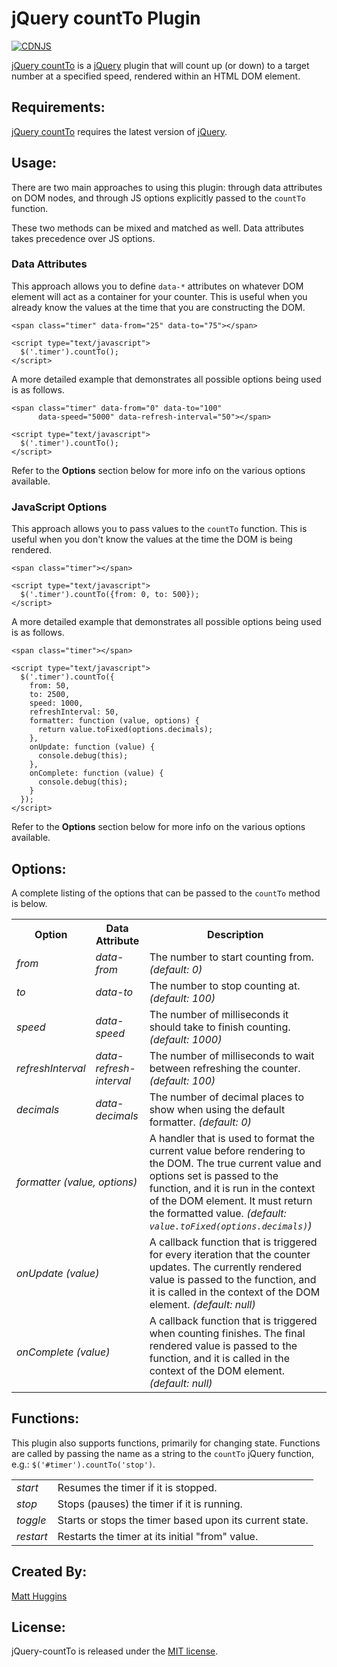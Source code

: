 jQuery countTo Plugin
=====================
[![CDNJS](https://img.shields.io/cdnjs/v/jquery-countto.svg)](https://cdnjs.com/libraries/jquery-countto)

[jQuery countTo](https://github.com/mhuggins/jquery-countTo) is a
[jQuery](http://jquery.com) plugin that will count up (or down) to a target
number at a specified speed, rendered within an HTML DOM element.

Requirements:
-------------
[jQuery countTo](https://github.com/mhuggins/jquery-countTo) requires the
latest version of [jQuery](http://jquery.com).

Usage:
------
There are two main approaches to using this plugin: through data attributes on
DOM nodes, and through JS options explicitly passed to the `countTo` function.

These two methods can be mixed and matched as well.  Data attributes takes
precedence over JS options.

### Data Attributes

This approach allows you to define `data-*` attributes on whatever DOM element
will act as a container for your counter.  This is useful when you already know
the values at the time that you are constructing the DOM.

    <span class="timer" data-from="25" data-to="75"></span>
    
    <script type="text/javascript">
      $('.timer').countTo();
    </script>

A more detailed example that demonstrates all possible options being used is as
follows.

    <span class="timer" data-from="0" data-to="100"
          data-speed="5000" data-refresh-interval="50"></span>
    
    <script type="text/javascript">
      $('.timer').countTo();
    </script>

Refer to the **Options** section below for more info on the various options
available.

### JavaScript Options

This approach allows you to pass values to the `countTo` function.  This is
useful when you don't know the values at the time the DOM is being rendered.

    <span class="timer"></span>
    
    <script type="text/javascript">
      $('.timer').countTo({from: 0, to: 500});
    </script>

A more detailed example that demonstrates all possible options being used is as
follows.

    <span class="timer"></span>
    
    <script type="text/javascript">
      $('.timer').countTo({
        from: 50,
        to: 2500,
        speed: 1000,
        refreshInterval: 50,
        formatter: function (value, options) {
          return value.toFixed(options.decimals);
        },
        onUpdate: function (value) {
          console.debug(this);
        },
        onComplete: function (value) {
          console.debug(this);
        }
      });
    </script>

Refer to the **Options** section below for more info on the various options
available.

Options:
--------
A complete listing of the options that can be passed to the `countTo` method is
below.

<table>
  <tr>
    <th>Option</th>
    <th>Data Attribute</th>
    <th>Description</th>
  </tr>
  <tr>
    <td><i>from</i></td>
    <td><i>data-from</i></td>
    <td>The number to start counting from. <i>(default: 0)</i></td>
  </tr>
  <tr>
    <td><i>to</i></td>
    <td><i>data-to</i></td>
    <td>The number to stop counting at. <i>(default: 100)</i></td>
  </tr>
  <tr>
    <td><i>speed</i></td>
    <td><i>data-speed</i></td>
    <td>The number of milliseconds it should take to finish counting.
        <i>(default: 1000)</i></td>
  </tr>
  <tr>
    <td><i>refreshInterval</i></td>
    <td><i>data-refresh-interval</i></td>
    <td>The number of milliseconds to wait between refreshing the counter.
        <i>(default: 100)</i></td>
  </tr>
    <tr>
    <td><i>decimals</i></td>
    <td><i>data-decimals</i></td>
    <td>The number of decimal places to show when using the default
        formatter. <i>(default: 0)</i></td>
  </tr>
  <tr>
    <td colspan="2"><i>formatter (value, options)</i></td>
    <td>A handler that is used to format the current value before rendering to
        the DOM.  The true current value and options set is passed to the
        function, and it is run in the context of the DOM element.  It must
        return the formatted value. <i>(default:
        <code>value.toFixed(options.decimals)</code>)</i></td>
  </tr>
  <tr>
    <td colspan="2"><i>onUpdate (value)</i></td>
    <td>A callback function that is triggered for every iteration that the
        counter updates.  The currently rendered value is passed to the
        function, and it is called in the context of the DOM element.
        <i>(default: null)</i></td>
  </tr>
  <tr>
    <td colspan="2"><i>onComplete (value)</i></td>
    <td>A callback function that is triggered when counting finishes.  The
        final rendered value is passed to the function, and it is called in the
        context of the DOM element. <i>(default: null)</i></td>
  </tr>
</table>

Functions:
----------
This plugin also supports functions, primarily for changing state.  Functions are
called by passing the name as a string to the `countTo` jQuery function, e.g.:
`$('#timer').countTo('stop')`.

<table>
  <tr>
    <td><i>start</i></td>
    <td>Resumes the timer if it is stopped.</td>
  </tr>
  <tr>
    <td><i>stop</i></td>
    <td>Stops (pauses) the timer if it is running.</td>
  </tr>
  <tr>
    <td><i>toggle</i></td>
    <td>Starts or stops the timer based upon its current state.</td>
  </tr>
  <tr>
    <td><i>restart</i></td>
    <td>Restarts the timer at its initial "from" value.</td>
  </tr>
</table>

Created By:
-----------
[Matt Huggins](http://matthuggins.com)

License:
--------
jQuery-countTo is released under the
[MIT license](http://www.opensource.org/licenses/MIT).
